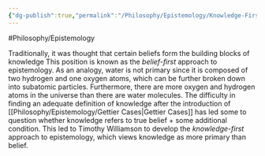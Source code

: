 ```yaml
---
{"dg-publish":true,"permalink":"/Philosophy/Epistemology/Knowledge-First Approach/","created":"2024-07-30T00:59:37.364-04:00","updated":"2024-11-11T00:40:22.784-05:00"}
---
```


#Philosophy/Epistemology 

Traditionally, it was thought that certain beliefs form the building blocks of knowledge This position is known as the *belief-first* approach to epistemology. As an analogy, water is not primary since it is composed of two hydrogen and one oxygen atoms, which can be further broken down into subatomic particles. Furthermore, there are more oxygen and hydrogen atoms in the universe than there are water molecules. The difficulty in finding an adequate definition of knowledge after the introduction of [[Philosophy/Epistemology/Gettier Cases\|Gettier Cases]] has led some to question whether knowledge refers to true belief + some additional condition. This led to Timothy Williamson to develop the *knowledge-first* approach to epistemology, which views knowledge as more primary than belief. 
